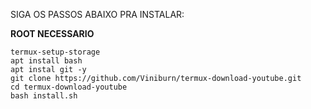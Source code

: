 SIGA OS PASSOS ABAIXO PRA INSTALAR:


**ROOT NECESSARIO** 

```
termux-setup-storage
apt install bash
apt instal git -y
git clone https://github.com/Viniburn/termux-download-youtube.git
cd termux-download-youtube
bash install.sh
```

